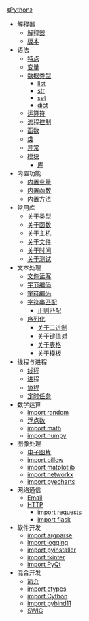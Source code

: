 [《Python》](index.md)

- 解释器
  - [解释器](解释器/解释器.md)
  - [版本](解释器/版本.md)
- 语法
  - [特点](语法/特点.md)
  - [变量](语法/变量.md)
  - [数据类型](语法/数据类型/数据类型.md)
    - [list](语法/数据类型/list.md)
    - [str](语法/数据类型/str.md)
    - [set](语法/数据类型/set.md)
    - [dict](语法/数据类型/dict.md)
  - [运算符](语法/运算符.md)
  - [流程控制](语法/流程控制.md)
  - [函数](语法/函数.md)
  - [类](语法/类.md)
  - [异常](语法/异常.md)
  - [模块](语法/模块/模块.md)
    - [库](语法/模块/库.md)
- 内置功能
  - [内置变量](内置功能/内置变量.md)
  - [内置函数](内置功能/内置函数.md)
  - [内置方法](内置功能/内置方法.md)
- 常用库
  - [关于类型](常用库/关于类型.md)
  - [关于函数](常用库/关于函数.md)
  - [关于主机](常用库/关于主机.md)
  - [关于文件](常用库/关于文件.md)
  - [关于时间](常用库/关于时间.md)
  - [关于测试](常用库/关于测试.md)
- 文本处理
  - [文件读写](文本处理/文件读写.md)
  - [字节编码](文本处理/字节编码.md)
  - [字符编码](文本处理/字符编码.md)
  - [字符串匹配](文本处理/字符串匹配/字符串匹配.md)
    - [正则匹配](文本处理/字符串匹配/正则匹配.md)
  - [序列化](文本处理/序列化/序列化.md)
    - [关于二进制](文本处理/序列化/关于二进制.md)
    - [关于键值对](文本处理/序列化/关于键值对.md)
    - [关于表格](文本处理/序列化/关于表格.md)
    - [关于模板](文本处理/序列化/关于模板.md)
- 线程与进程
  - [线程](线程与进程/线程.md)
  - [进程](线程与进程/进程.md)
  - [协程](线程与进程/协程.md)
  - [定时任务](线程与进程/定时任务.md)
- 数学运算
  - [import random](数学运算/random.md)
  - [浮点数](数学运算/浮点数.md)
  - [import math](数学运算/math.md)
  - [import numpy](数学运算/numpy.md)
- 图像处理
  - [电子图片](图像处理/电子图片.md)
  - [import pillow](图像处理/Pillow.md)
  - [import matplotlib](图像处理/Matplotlib.md)
  - [import networkx](图像处理/NetworkX.md)
  - [import pyecharts](图像处理/pyecharts.md)
- 网络通信
  - [Email](网络通信/Email.md)
  - [HTTP](网络通信/http/http.md)
    - [import requests](网络通信/http/requests.md)
    - [import flask](网络通信/http/flask.md)
- 软件开发
  - [import argparse](软件开发/argparse.md)
  - [import logging](软件开发/logging.md)
  - [import pyinstaller](软件开发/pyinstaller.md)
  - [import tkinter](软件开发/tkinter.md)
  - [import PyQt](软件开发/pyqt.md)
- 混合开发
  - [简介](混合开发/简介.md)
  - [import ctypes](混合开发/ctypes.md)
  - [import Cython](混合开发/Cython.md)
  - [import pybind11](混合开发/pybind11.md)
  - [SWIG](混合开发/SWIG.md)
